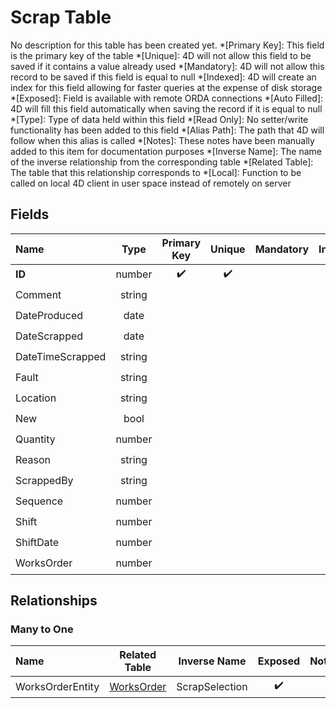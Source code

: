 ﻿# Scrap Table
No description for this table has been created yet.
*[Primary Key]: This field is the primary key of the table
*[Unique]: 4D will not allow this field to be saved if it contains a value already used
*[Mandatory]: 4D will not allow this record to be saved if this field is equal to null
*[Indexed]: 4D will create an index for this field allowing for faster queries at the expense of disk storage
*[Exposed]: Field is available with remote ORDA connections
*[Auto Filled]: 4D will fill this field automatically when saving the record if it is equal to null
*[Type]: Type of data held within this field
*[Read Only]: No setter/write functionality has been added to this field
*[Alias Path]: The path that 4D will follow when this alias is called
*[Notes]: These notes have been manually added to this item for documentation purposes
*[Inverse Name]: The name of the inverse relationship from the corresponding table
*[Related Table]: The table that this relationship corresponds to
*[Local]: Function to be called on local 4D client in user space instead of remotely on server
## Fields
|Name|Type|Primary Key|Unique|Mandatory|Indexed|Exposed|Auto Filled|Notes|
|:---|:---:|:---:|:---:|:---:|:---:|:---:|:---:|:---:|
|**ID**|number|✔️|✔️||✔️|✔️|✔️||
|Comment|string|||||✔️|||
|DateProduced|date|||||✔️|||
|DateScrapped|date|||||✔️|||
|DateTimeScrapped|string|||||✔️|||
|Fault|string|||||✔️|||
|Location|string|||||✔️|||
|New|bool|||||✔️|||
|Quantity|number|||||✔️|||
|Reason|string|||||✔️|||
|ScrappedBy|string|||||✔️|||
|Sequence|number|||||✔️|||
|Shift|number|||||✔️|||
|ShiftDate|number||||✔️|✔️|||
|WorksOrder|number||||✔️|✔️|||
## Relationships
### Many to One
|Name|Related Table|Inverse Name|Exposed|Notes|
|:---|:---:|:---:|:---:|:---:|
|WorksOrderEntity|[WorksOrder](WorksOrder.md)|ScrapSelection|✔️||